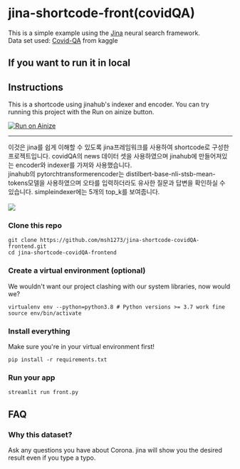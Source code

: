 # jina-shortcode-front(covidQA)

This is a simple example using the [Jina](https://github.com/jina-ai/jina/) neural search framework. 
<br>
Data set used: [Covid-QA](https://www.kaggle.com/xhlulu/covidqa) from kaggle
<br>


## If you want to run it in local
## Instructions
This is a shortcode using jinahub's indexer and encoder. You can try running this project with the Run on ainize button.
<br>

[![Run on Ainize](https://ainize.ai/images/run_on_ainize_button.svg)](https://master-jina-shortcode-covid-qa-frontend-msh1273.endpoint.ainize.ai/)
<hr>
이것은 jina를 쉽게 이해할 수 있도록 jina프레임워크를 사용하여 shortcode로 구성한 프로젝트입니다. covidQA의 news 데이터 셋을 사용하였으며 jinahub에 만들어져있는 encoder와 indexer를 가져와 사용했습니다.
<br> 
jinahub의 pytorchtransformerencoder는 distilbert-base-nli-stsb-mean-tokens모델을 사용하였으며 오타를 입력하더라도 유사한 질문과 답변을 확인하실 수 있습니다. simpleindexer에는 5개의 top_k를 보여줍니다.
<br><br>

<img src="./covidQA.gif">
<br>



### Clone this repo

```shell
git clone https://github.com/msh1273/jina-shortcode-covidQA-frontend.git
cd jina-shortcode-covidQA-frontend
```

### Create a virtual environment (optional)

We wouldn't want our project clashing with our system libraries, now would we?

```shell
virtualenv env --python=python3.8 # Python versions >= 3.7 work fine
source env/bin/activate
```

### Install everything

Make sure you're in your virtual environment first!

```shell
pip install -r requirements.txt
```

### Run your app

```shell
streamlit run front.py
```
## FAQ

### Why this dataset?

Ask any questions you have about Corona. jina will show you the desired result even if you type a typo.
